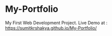 # My-Portfolio
My First Web Development Project.
Live Demo at : https://sumitkrshakya.github.io/My-Portfolio/
